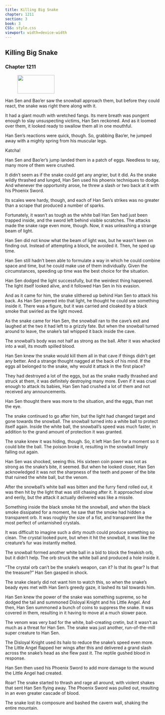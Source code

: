 ```yaml
---
title: Killing Big Snake
chapter: 1211
section: 3
book: 3
CSS: style.css
viewport: width=device-width
---
```


## Killing Big Snake

### Chapter 1211

<figure>
	<img src="../Images/gem.gif" alt="" id="gem" width="120" height="60" />
</figure>

Han Sen and Bao’er saw the snowball approach them, but before they could react, the snake was right there along with it.

It had a giant mouth with wretched fangs. Its mere breath was pungent enough to slay unsuspecting victims, Han Sen reckoned. And as it loomed over them, it looked ready to swallow them all in one mouthful.

Han Sen’s reactions were quick, though. So, grabbing Bao’er, he jumped away with a mighty spring from his muscular legs.

Katcha!

Han Sen and Bao’er’s jump landed them in a patch of eggs. Needless to say, many more of them were crushed.

It didn’t seem as if the snake could get any angrier, but it did. As the snake wildly thrashed and lunged, Han Sen used his phoenix techniques to dodge. And whenever the opportunity arose, he threw a slash or two back at it with his Phoenix Sword.

Its scales were hardy, though, and each of Han Sen’s strikes was no greater than a scrape that produced a number of sparks.

Fortunately, it wasn’t as tough as the white ball Han Sen had just been trapped inside, and the sword left behind visible scratches. The attacks made the snake rage even more, though. Now, it was unleashing a strange beam of light.

Han Sen did not know what the beam of light was, but he wasn’t keen on finding out. Instead of attempting a block, he avoided it. Then, he sped up time.

Han Sen still hadn’t been able to formulate a way in which he could combine space and time, but he could make use of them individually. Given the circumstances, speeding up time was the best choice for the situation.

Han Sen dodged the light successfully, but the weirdest thing happened. The light itself looked alive, and it followed Han Sen in his evasion.

And as it came for him, the snake slithered up behind Han Sen to attack his back. As Han Sen peered into that light, he thought he could see something inside it. There was a figure, but it was carried and cloaked by a black smoke that swirled as the light moved.

As the snake came for Han Sen, the snowball ran to the cave’s exit and laughed at the two it had left to a grizzly fate. But when the snowball turned around to leave, the snake’s tail whipped it back inside the cave.

The snowball’s body was not half as strong as the ball. After it was whacked into a wall, its mouth spilled blood.

Han Sen knew the snake would kill them all in that cave if things didn’t get any better. And a strange thought nagged at the back of his mind. If the eggs all belonged to the snake, why would it attack in the first place?

They had destroyed a lot of the eggs, but as the snake madly thrashed and struck at them, it was definitely destroying many more. Even if it was cruel enough to attack its babies, Han Sen had crushed a lot of them and not received any announcements.

Han Sen thought there was more to the situation, and the eggs, than met the eye.

The snake continued to go after him, but the light had changed target and gone towards the snowball. The snowball turned into a white ball to protect itself again. Inside the white ball, the snowball’s speed was much faster, in addition to the grand amount of protection it was granted.

The snake knew it was hiding, though. So, it left Han Sen for a moment so it could bite the ball. The poison broke it, resulting in the snowball limply falling out again.

Han Sen was shocked, seeing this. His sixteen coin power was not as strong as the snake’s bite, it seemed. But when he looked closer, Han Sen acknowledged it was not the sharpness of the teeth and power of the bite that ruined the white ball, but the venom.

After the snowball’s white ball was bitten and the furry fiend rolled out, it was then hit by the light that was still chasing after it. It approached slow and eerily, but the attack it actually delivered was like a missile.

Something inside the black smoke hit the snowball, and when the black smoke dissipated for a moment, he saw that the smoke had hidden a transparent orb. It was roughly the size of a fist, and transparent like the most perfect of untarnished crystals.

It was difficult to imagine such a dirty mouth could produce something so clean. The crystal looked pure, but when it hit the snowball, it was like the creature’s fur was instantly melted.

The snowball formed another white ball in a bid to block the freakish orb, but it didn’t help. The orb struck the white ball and produced a hole inside it.

“The crystal orb can’t be the snake’s weapon, can it? Is that its gear? Is that the treasure?” Han Sen gasped in shock.

The snake clearly did not want him to watch this, so when the snake’s beady eyes met with Han Sen’s greedy gaze, it lashed its tail towards him.

Han Sen knew the power of the snake was something supreme, so he dodged the tail and summoned Disloyal Knight and his Little Angel. And then, Han Sen summoned a bunch of coins to suppress the snake. It was covered in them, resulting in it having to move at a much slower pace.

The venom was very bad for the white, ball-creating cretin, but it wasn’t as much as a threat for Han Sen. The snake was just another, run-of-the-mill super creature to Han Sen.

The Disloyal Knight used its halo to reduce the snake’s speed even more. The Little Angel flapped her wings after this and delivered a grand slash across the snake’s head as she flew past it. The reptile gushed blood in response.

Han Sen then used his Phoenix Sword to add more damage to the wound the Little Angel had created.

Roar! The snake started to thrash and rage all around, with violent shakes that sent Han Sen flying away. The Phoenix Sword was pulled out, resulting in an even greater cascade of blood.

The snake lost its composure and bashed the cavern wall, shaking the entire mountain.